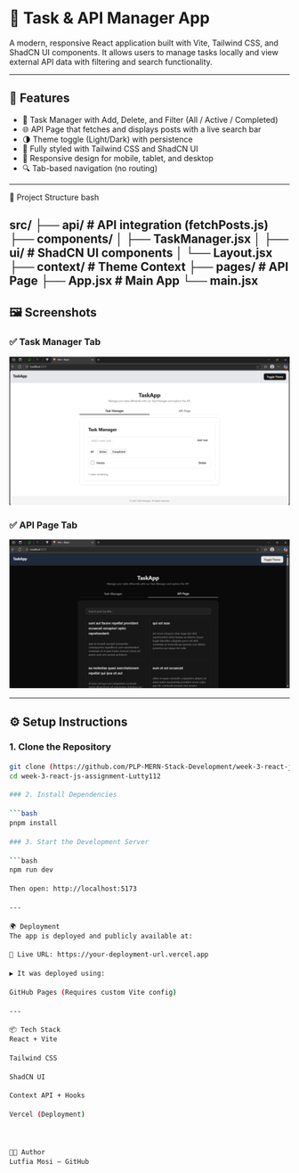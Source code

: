 # 🧠 Task & API Manager App

A modern, responsive React application built with Vite, Tailwind CSS, and ShadCN UI components. It allows users to manage tasks locally and view external API data with filtering and search functionality.

---

## 🚀 Features

- 📝 Task Manager with Add, Delete, and Filter (All / Active / Completed)
- 🌐 API Page that fetches and displays posts with a live search bar
- 🌗 Theme toggle (Light/Dark) with persistence
- 💅 Fully styled with Tailwind CSS and ShadCN UI
- 📱 Responsive design for mobile, tablet, and desktop
- 🔍 Tab-based navigation (no routing)

---

📂 Project Structure
bash

src/
├── api/               # API integration (fetchPosts.js)
├── components/
│   ├── TaskManager.jsx
│   ├── ui/            # ShadCN UI components
│   └── Layout.jsx
├── context/           # Theme Context
├── pages/             # API Page
├── App.jsx            # Main App
└── main.jsx
---

## 🖼️ Screenshots

### ✅ Task Manager Tab  
![Task Manager](<Tab1.png>)

### ✅ API Page Tab  
![API Page](<Tab2.png>)

---

## ⚙️ Setup Instructions

### 1. Clone the Repository

```bash
git clone (https://github.com/PLP-MERN-Stack-Development/week-3-react-js-assignment-Lutty112.git)
cd week-3-react-js-assignment-Lutty112

### 2. Install Dependencies

```bash
pnpm install

### 3. Start the Development Server

```bash
npm run dev

Then open: http://localhost:5173

---

🌍 Deployment
The app is deployed and publicly available at:

🔗 Live URL: https://your-deployment-url.vercel.app

▶️ It was deployed using:

GitHub Pages (Requires custom Vite config)

---

📦 Tech Stack
React + Vite

Tailwind CSS

ShadCN UI

Context API + Hooks

Vercel (Deployment)
 


👩‍💻 Author
Lutfia Mosi — GitHub 

